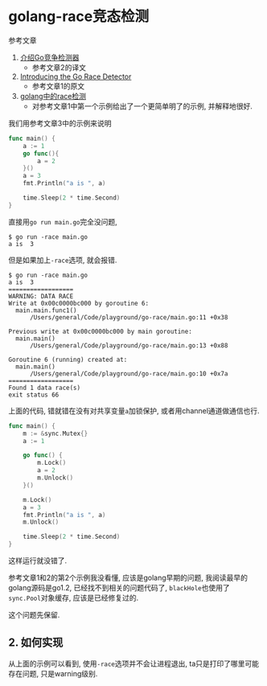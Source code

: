 # golang-race竞态检测

参考文章

1. [介绍Go竞争检测器](https://blog.csdn.net/fighterlyt/article/details/13994887)
    - 参考文章2的译文
2. [Introducing the Go Race Detector](https://blog.golang.org/race-detector)
    - 参考文章1的原文
3. [golang中的race检测](https://www.cnblogs.com/yjf512/p/5144211.html)
    - 对参考文章1中第一个示例给出了一个更简单明了的示例, 并解释地很好.

我们用参考文章3中的示例来说明

```go
func main() {
    a := 1
    go func(){
        a = 2
    }()
    a = 3
    fmt.Println("a is ", a)

    time.Sleep(2 * time.Second)
}
```

直接用`go run main.go`完全没问题, 

```
$ go run -race main.go
a is  3
```

但是如果加上`-race`选项, 就会报错.

```
$ go run -race main.go
a is  3
==================
WARNING: DATA RACE
Write at 0x00c0000bc000 by goroutine 6:
  main.main.func1()
      /Users/general/Code/playground/go-race/main.go:11 +0x38

Previous write at 0x00c0000bc000 by main goroutine:
  main.main()
      /Users/general/Code/playground/go-race/main.go:13 +0x88

Goroutine 6 (running) created at:
  main.main()
      /Users/general/Code/playground/go-race/main.go:10 +0x7a
==================
Found 1 data race(s)
exit status 66
```

上面的代码, 错就错在没有对共享变量`a`加锁保护, 或者用channel通道做通信也行.

```go
func main() {
	m := &sync.Mutex{}
	a := 1

	go func() {
		m.Lock()
		a = 2
		m.Unlock()
	}()

	m.Lock()
	a = 3
	fmt.Println("a is ", a)
	m.Unlock()

	time.Sleep(2 * time.Second)
}

```

这样运行就没错了.

参考文章1和2的第2个示例我没看懂, 应该是golang早期的问题, 我阅读最早的golang源码是go1.2, 已经找不到相关的问题代码了, `blackHole`也使用了`sync.Pool`对象缓存, 应该是已经修复过的.

这个问题先保留.

## 2. 如何实现

从上面的示例可以看到, 使用`-race`选项并不会让进程退出, ta只是打印了哪里可能存在问题, 只是warning级别.
